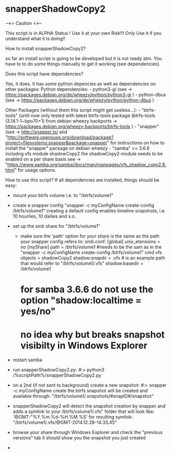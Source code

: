 snapperShadowCopy2
==================
-->>   Caution  <<--

This script is in ALPHA Status !
Use it at your own Risk!!!
Only Use it if you understand what it is doing!!


How to install snapperShadowCopy2?

so far an install script is going to be developed but it is not ready atm.
You have to to do some things manually to get it working (see dependencies).

Does this script have dependencies?

Yes, it does. It has some python depencies as well as dependencies on other packages:
  Python dependencies:
    - python3-gi (see -> https://packages.debian.org/de/wheezy/python/python3-gi )
    - python-dbus (see -> https://packages.debian.org/de/wheezy/python/python-dbus )
    
  Other Packages (without them this script might get useless...):
    - "btrfs-tools" (until now only tested with latest btrfs-tools package (btrfs-tools (3.14.1-1~bpo70+1)
      from debian wheezy backports -> https://packages.debian.org/wheezy-backports/btrfs-tools )
    - "snapper" (see -> http://snapper.io/ and 
      "http://software.opensuse.org/download/package?project=filesystems:snapper&package=snapper"
      for instructions on how to install the "snapper" package on debian wheezy
    - "samba" >= 3.6.6 includng vfs module shadowCopy2
      the shadowCopy2 module needs to be enabled on a per share basis see ->       
      "https://www.samba.org/samba/docs/man/manpages/vfs_shadow_copy2.8.html"
      for usage options.
      
How to use this script?
If all dependencies are installed, things should be easy:
  - mount your btrfs volume i.e. to "/btrfs/volume1"
  - create a snapper config "snapper -c myConfigName create-config /btrfs/volume1"
    creating a default config enables timeline snapshots, i.e. 10 hourlies, 10 dailies and s.o.
  - set up the smb share for "/btrfs/volume1" 
    - make sure the 'path' option for your share is the same as the path your snapper config refers to:
    smb.conf:
      [global]
      unix_etensions = no
      [myShare]
      path = /btrfs/volume1 #needs to be the sam as in the "snapper -c myConfigName create-config /btrfs/volume1" cmd
      vfs objects = shadowCopy2
      shadow:snapdir = .vfs # is an example path that would refer to "/btrfs/volume1/.vfs"
      shadow:basedir = /btrfs/volume1
      # for samba 3.6.6 do not use the option "shadow:localtime = yes/no" 
      # no idea why but breaks snapshot visibilty in Windows Explorer
  
  - restart samba
  - run snapperShadowCopy2.py: 
      #:> python3 /%scriptPath%/snapperShadowCopy2.py
  - on a 2nd (if not sent to background) create a new snapshot: 
      #:> snapper -c myConfigName create
    the btrfs snapshot will be created and available through: "/btrfs/volume1/.snapshots/#snapID#/snapshot"
  - snapperShadowCopy2 will detect the snapshot creation by snapper and adds a symlink to your /btrfs/volume1/.vfs" 
    folder that will look like: '@GMT-"%Y.%m.%d-%H.%M.%S' for resulting symlink:
    "/btrfs/volume1/.vfs/@GMT-2014.12.28-14.33.45"
  - browse your share through Windows Explorer and check the "previous versions" tab it should show you the snapshot      you just created
  - 

